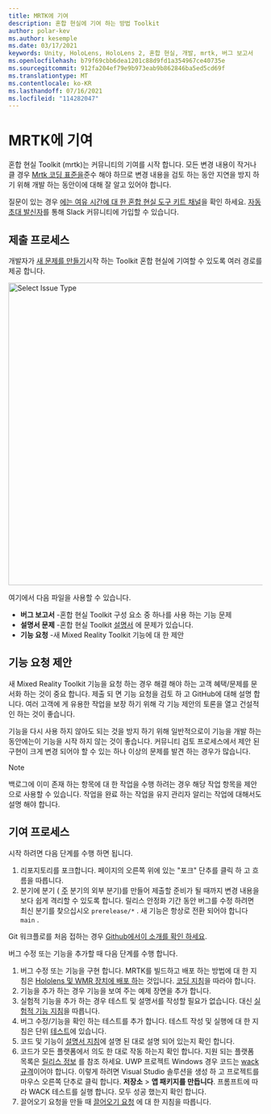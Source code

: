 ```yaml
---
title: MRTK에 기여
description: 혼합 현실에 기여 하는 방법 Toolkit
author: polar-kev
ms.author: kesemple
ms.date: 03/17/2021
keywords: Unity, HoloLens, HoloLens 2, 혼합 현실, 개발, mrtk, 버그 보고서
ms.openlocfilehash: b79f69cbb6dea1201c88d9fd1a354967ce40735e
ms.sourcegitcommit: 912fa204ef79e9b973eab9b862846ba5ed5cd69f
ms.translationtype: MT
ms.contentlocale: ko-KR
ms.lasthandoff: 07/16/2021
ms.locfileid: "114282047"
---
```

# <a name="contributing-to-mrtk"></a>MRTK에 기여

혼합 현실 Toolkit (mrtk)는 커뮤니티의 기여를 시작 합니다. 모든 변경 내용이 작거나 클 경우 [Mrtk 코딩 표준을](coding-guidelines.md)준수 해야 하므로 변경 내용을 검토 하는 동안 지연을 방지 하기 위해 개발 하는 동안이에 대해 잘 알고 있어야 합니다.

질문이 있는 경우 [에는 여유 시간에 대 한 혼합 현실 도구 키트 채널](https://holodevelopers.slack.com/messages/C2H4HT858)을 확인 하세요.
[자동 초대 발신자](https://holodevelopersslack.azurewebsites.net/)를 통해 Slack 커뮤니티에 가입할 수 있습니다.

## <a name="submission-process"></a>제출 프로세스

개발자가 [새 문제를 만들기](https://github.com/Microsoft/MixedRealityToolkit-Unity/issues/new/choose)시작 하는 Toolkit 혼합 현실에 기여할 수 있도록 여러 경로를 제공 합니다.

<img src="../features/images/contributing/SelectIssueType.png" width="600" alt="Select Issue Type">

여기에서 다음 파일을 사용할 수 있습니다.

- **버그 보고서** -혼합 현실 Toolkit 구성 요소 중 하나를 사용 하는 기능 문제
- **설명서 문제** -혼합 현실 Toolkit [설명서](https://microsoft.github.io/MixedRealityToolkit-Unity) 에 문제가 있습니다.
- **기능 요청** -새 Mixed Reality Toolkit 기능에 대 한 제안

## <a name="proposing-feature-requests"></a>기능 요청 제안

새 Mixed Reality Toolkit 기능을 요청 하는 경우 해결 해야 하는 고객 혜택/문제를 문서화 하는 것이 중요 합니다. 제출 되 면 기능 요청을 검토 하 고 GitHub에 대해 설명 합니다. 여러 고객에 게 유용한 작업을 보장 하기 위해 각 기능 제안의 토론을 열고 건설적인 하는 것이 좋습니다.

기능을 다시 사용 하지 않아도 되는 것을 방지 하기 위해 일반적으로이 기능을 개발 하는 동안에는이 기능을 시작 하지 않는 것이 좋습니다. 커뮤니티 검토 프로세스에서 제안 된 구현이 크게 변경 되어야 할 수 있는 하나 이상의 문제를 발견 하는 경우가 많습니다.

> [!NOTE]
> 백로그에 이미 존재 하는 항목에 대 한 작업을 수행 하려는 경우 해당 작업 항목을 제안으로 사용할 수 있습니다. 작업을 완료 하는 작업을 유지 관리자 알리는 작업에 대해서도 설명 해야 합니다.

## <a name="contribution-process"></a>기여 프로세스

시작 하려면 다음 단계를 수행 하면 됩니다.

1. 리포지토리를 포크합니다. 페이지의 오른쪽 위에 있는 "포크" 단추를 클릭 하 고 흐름을 따릅니다.
1. 분기에 분기 ( [주](https://github.com/microsoft/mixedrealitytoolkit-unity/tree/main) 분기의 외부 분기)를 만들어 제출할 준비가 될 때까지 변경 내용을 보다 쉽게 격리할 수 있도록 합니다. 릴리스 안정화 기간 동안 버그를 수정 하려면 최신 분기를 찾으십시오 `prerelease/*` . 새 기능은 항상로 전환 되어야 합니다 `main` .

Git 워크플로를 처음 접하는 경우 [Github에서이 소개를 확인 하세요](https://guides.github.com/activities/hello-world/).

버그 수정 또는 기능을 추가할 때 다음 단계를 수행 합니다.

1. 버그 수정 또는 기능을 구현 합니다. MRTK를 빌드하고 배포 하는 방법에 대 한 지침은 [Hololens 및 WMR 장치에 배포 하](../supported-devices/wmr-mrtk.md)는 것입니다. [코딩 지침](../contributing/coding-guidelines.md)을 따라야 합니다.
1. 기능을 추가 하는 경우 기능을 보여 주는 예제 장면을 추가 합니다.
1. 실험적 기능을 추가 하는 경우 테스트 및 설명서를 작성할 필요가 없습니다. 대신 [실험적 기능 지침](../contributing/experimental-features.md)을 따릅니다.
1. 버그 수정/기능을 확인 하는 테스트를 추가 합니다. 테스트 작성 및 실행에 대 한 지침은 단위 [테스트](../contributing/unit-tests.md)에 있습니다.
1. 코드 및 기능이 [설명서 지침](../contributing/documentation-guide.md)에 설명 된 대로 설명 되어 있는지 확인 합니다.
1. 코드가 모든 플랫폼에서 의도 한 대로 작동 하는지 확인 합니다. 지원 되는 플랫폼 목록은 [릴리스 정보](../release-notes/mrtk-26-release-notes.md) 를 참조 하세요. UWP 프로젝트 Windows 경우 코드는 [wack 규격](https://developer.microsoft.com/windows/develop/app-certification-kit)이어야 합니다. 이렇게 하려면 Visual Studio 솔루션을 생성 하 고 프로젝트를 마우스 오른쪽 단추로 클릭 합니다. **저장소**  >  **앱 패키지를 만듭니다**. 프롬프트에 따라 WACK 테스트를 실행 합니다. 모두 성공 했는지 확인 합니다.
1. 끌어오기 요청을 만들 때 [끌어오기 요청](../contributing/pull-requests.md) 에 대 한 지침을 따릅니다.
